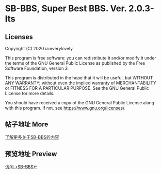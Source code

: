 # SB-BBS, Super Best BBS. Ver. 2.0.3-lts

## Licenses
Copyright (C) 2020 iamverylovely

This program is free software: you can redistribute it and/or modify it under the terms of the GNU General Public License as published by the Free Software Foundation, version 3.

This program is distributed in the hope that it will be useful, but WITHOUT ANY WARRANTY; without even the implied warranty of MERCHANTABILITY or FITNESS FOR A PARTICULAR PURPOSE. See the GNU General Public License for more details.

You should have received a copy of the GNU General Public License along with this program. If not, see <https://www.gnu.org/licenses/>.

## 帖子地址 More
[了解更多关于SB-BBS的内容](https://www.v2ex.com/t/636258)

## 预览地址 Preview
[访问->SB-BBS<-](http://207.148.19.202/)
